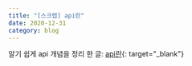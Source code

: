 ```yaml
---
title: "[스크랩] api란"
date: 2020-12-31
category: blog
---
```



알기 쉽게 api 개념을 정리 한 글: [api란](https://dydrlaks.medium.com/api-%EB%9E%80-c0fd6222d34c){: target="_blank"}
